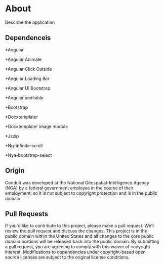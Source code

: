 # About

Describe the application

## Dependenceis
*Angular

*Angular Animate

*Angular Click Outside

*Angular Loading Bar

*Angular UI Bootstrap

*Angular xeditable

*Bootstrap

*Docxtemplater

*Docxtemplater image module

*Jszip

*Ng-infinite-scroll

*Nya-bootstrap-select

## Origin

Conduit was developed at the National Geospatial-Intelligence Agency (NGA) by a federal government employee in the course of their employment, so it is not subject to copyright protection and is in the public domain.

## Pull Requests

If you'd like to contribute to this project, please make a pull request. We'll review the pull request and discuss the changes. This project is in the public domain within the United States and all changes to the core public domain portions will be released back into the public domain. By submitting a pull request, you are agreeing to comply with this waiver of copyright interest. Modifications to dependencies under copyright-based open source licenses are subject to the original license conditions.
